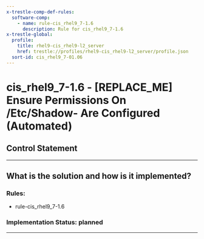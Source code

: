 ```yaml
---
x-trestle-comp-def-rules:
  software-comp:
    - name: rule-cis_rhel9_7-1.6
      description: Rule for cis_rhel9_7-1.6
x-trestle-global:
  profile:
    title: rhel9-cis_rhel9-l2_server
    href: trestle://profiles/rhel9-cis_rhel9-l2_server/profile.json
  sort-id: cis_rhel9_7-01.06
---
```


# cis_rhel9_7-1.6 - \[REPLACE_ME\] Ensure Permissions On /Etc/Shadow- Are Configured (Automated)

## Control Statement

______________________________________________________________________

## What is the solution and how is it implemented?

<!-- For implementation status enter one of: implemented, partial, planned, alternative, not-applicable -->

<!-- Note that the list of rules under ### Rules: is read-only and changes will not be captured after assembly to JSON -->

<!-- Add control implementation description here for control: cis_rhel9_7-1.6 -->

### Rules:

  - rule-cis_rhel9_7-1.6

### Implementation Status: planned

______________________________________________________________________
